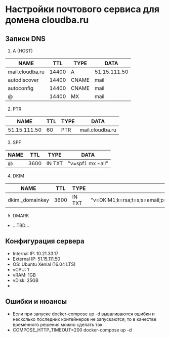 # Настройки почтового сервиса для домена cloudba.ru

## Записи DNS

1) A (HOST)

 NAME              | TTL    | TYPE   | DATA         
------------ | ------------ | ------------ | ------------
mail.cloudba.ru   |  14400 |  A     |  51.15.111.50 
autodiscover      |  14400 |  CNAME |  mail   
autoconfig        |  14400 |  CNAME |  mail   
@                 |  14400 |  MX    |  mail   

2) PTR

NAME              | TTL    | TYPE   | DATA         
-------------------|--------|--------|--------------
51.15.111.50      |  60    |  PTR   |  mail.cloudba.ru 

3) SPF

NAME              | TTL    | TYPE   | DATA         
-------------------|--------|--------|--------------
@         |   3600 |  IN TXT |  "v=spf1 mx ~all" 

4) DKIM

NAME              | TTL    | TYPE   | DATA         
-------------------|--------|--------|--------------
 dkim._domainkey   |  3600  |    IN TXT |  "v=DKIM1;k=rsa;t=s;s=email;p=MIIBIjANBgkqhkiG9w0BAQEFAAOCAQ8AMIIBCgKCAQEAu4Dbcyt00/ly338glpRxXgYfeTpjV5WjR+ltjqpMJ1K+hWuFuir6r13OJETcbM+uIqYKPPMIJpaj2BA+U69yQVl3jDfuadPRkGBmjptjnFb8d8R+aSds/NXq7pSpQLRhI+mqWw+eKEcOSKCf5q9RFh+vfHhlYiwLCW9IoLh2JjdBsUzJVjQNMdVuFKDva6PQx4H3x6yGIoIXqwrot22OwSj2ykzYeMTVbRKAgqU50+kY6xOpD552nr5jwOkPazACNS0PDDH3Zf0NiDcYc0qW4PXpt2oxb9fqNhZF8Cg7Upba869Z7PK1AUsnqNqC1L6Sb+BwJaeNA0MIBnIevN7V/wIDAQAB" 

5) DMARK
* ...TBD...

## Конфигурация сервера
* Internal IP: 10.21.33.17
* External IP: 51.15.111.50
* OS: Ubuntu Xenial (16.04 LTS)
* vCPU: 1
* vRAM: 1GB
* vDisk: 25GB
* 

## Ошибки и нюансы

* Если при запуске docker-compose up -d вываливаются ошибки и несколько последних контейнеров не запускаются, то в качестве временного решения можно сделать так:
* COMPOSE_HTTP_TIMEOUT=200 docker-compose up -d